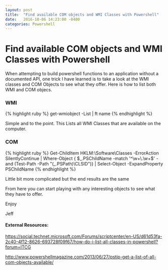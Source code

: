 ```yaml
---
layout: post
title:  "Find available COM objects and WMI Classes with Powershell"
date:   2016-10-06 14:23:00 -0400
categories: Powershell
---
```

# Find available COM objects and WMI Classes with Powershell # 

When attempting to build powershell functions to an application without a documented API, one trick I have learned is to take a look at the WMI classes and COM Objects to see what they offer.  Here is how to list both WMI and COM objecs.

### WMI ###

{% highlight ruby %} 
get-wmiobject -List | ft name
{% endhighlight %} 

Simple and to the point.  This Lists all WMI Classes that are available on the computer.

### COM ###

{% highlight ruby %} 
Get-ChildItem HKLM:\Software\Classes -ErrorAction SilentlyContinue | Where-Object { $_.PSChildName -match '^\w+\.\w+$' -and (Test-Path -Path "$($_.PSPath)\CLSID")} | Select-Object -ExpandProperty PSChildName
{% endhighlight %} 

Little bit more complicated but the end results are the same

From here you can start playing with any interesting objects to see what they have to offer.

Enjoy

Jeff

#### External Resources: ####    
<https://social.technet.microsoft.com/Forums/scriptcenter/en-US/d61d53fa-2c40-4f12-8626-693728f09f67/how-do-i-list-all-classes-in-powershell?forum=ITCG>

<http://www.powershellmagazine.com/2013/06/27/pstip-get-a-list-of-all-com-objects-available/>
